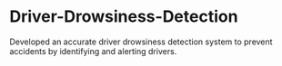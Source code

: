 # Driver-Drowsiness-Detection
Developed an accurate driver drowsiness detection system to prevent accidents by identifying and alerting drivers.
